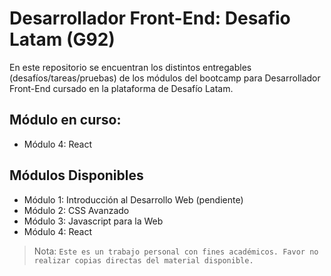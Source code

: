 # Desarrollador Front-End: Desafio Latam (G92)

En este repositorio se encuentran los distintos entregables (desafíos/tareas/pruebas) de los módulos del bootcamp para Desarrollador Front-End cursado en la plataforma de Desafío Latam.

## Módulo en curso:
- Módulo 4: React

## Módulos Disponibles
- Módulo 1: Introducción al Desarrollo Web (pendiente)
- Módulo 2: CSS Avanzado
- Módulo 3: Javascript para la Web
- Módulo 4: React

> Nota: `Este es un trabajo personal con fines académicos. Favor no realizar copias directas del material disponible.`
